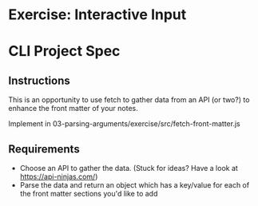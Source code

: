 # Exercise: Interactive Input

# CLI Project Spec

## Instructions

This is an opportunity to use fetch to gather data from an API (or two?) to enhance the front matter of your notes.

Implement in 03-parsing-arguments/exercise/src/fetch-front-matter.js

## Requirements

- Choose an API to gather the data. (Stuck for ideas? Have a look at https://api-ninjas.com/)
- Parse the data and return an object which has a key/value for each of the front matter sections you'd like to add


